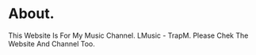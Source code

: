 #   About.
This Website Is For My Music Channel. LMusic - TrapM.
Please Chek The Website And Channel Too.
